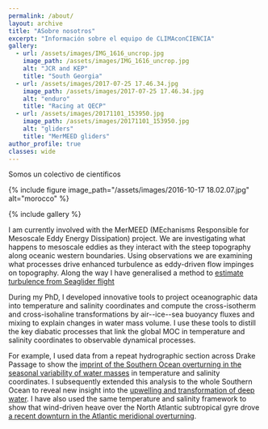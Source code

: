 ```yaml
---
permalink: /about/
layout: archive
title: "ASobre nosotros"
excerpt: "Información sobre el equipo de CLIMAconCIENCIA"
gallery:
  - url: /assets/images/IMG_1616_uncrop.jpg
    image_path: /assets/images/IMG_1616_uncrop.jpg
    alt: "JCR and KEP"
    title: "South Georgia"
  - url: /assets/images/2017-07-25 17.46.34.jpg
    image_path: /assets/images/2017-07-25 17.46.34.jpg
    alt: "enduro"
    title: "Racing at QECP"    
  - url: /assets/images/20171101_153950.jpg
    image_path: /assets/images/20171101_153950.jpg
    alt: "gliders"
    title: "MerMEED gliders"
author_profile: true 
classes: wide  
---
```


Somos un colectivo de científicos 

{% include figure image_path="/assets/images/2016-10-17 18.02.07.jpg" alt="morocco" %}

{% include gallery %}

I am currently involved with the MerMEED 
(MEchanisms Responsible for Mesoscale Eddy Energy Dissipation) project. We are investigating 
what happens to mesoscale eddies as they interact with the steep topography along oceanic 
western boundaries. Using observations we are examining what processes drive enhanced 
turbulence as eddy-driven flow impinges on topography. 
Along the way I have generalised a method to [estimate turbulence from Seaglider flight](https://doi.org/10.1029/2018GL079966)

During my PhD, I developed innovative tools to project 
oceanographic data into temperature and salinity coordinates and compute the cross-isotherm 
and cross-isohaline transformations by air--ice--sea buoyancy fluxes and mixing to explain 
changes in water mass volume. I use these tools to distill the key diabatic processes that 
link the global MOC in temperature and salinity coordinates to observable dynamical processes.

For example, I used data from a repeat hydrographic 
section across Drake Passage to show the [imprint of the Southern Ocean overturning in the seasonal variability of water masses](https://doi.org/10.1002/2014JC010097) in 
temperature and salinity coordinates. I subsequently extended this analysis to the 
whole Southern Ocean to reveal new insight into the 
[upwelling and transformation of deep water](https://doi.org/10.1029/2018GL079986). 
I have also used the same temperature and salinity framework to show that wind-driven 
heave over the North Atlantic subtropical gyre drove [a recent downturn in the Atlantic meridional overturning](https://doi.org/10.1175/JPO-D-16-0089.1).
